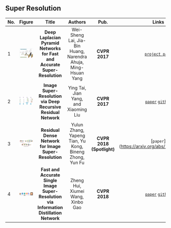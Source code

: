 ## Super Resolution
|No. |Figure   |Title   |Authors  |Pub.  |Links|
|------|:-----:|:-----:|:-----:|:-----:|:---:|
|1|![LapSRN](data/LapSRN.png)|__Deep Laplacian Pyramid Networks for Fast and Accurate Super-Resolution__|Wei-Sheng Lai, Jia-Bin Huang, Narendra Ahuja, Ming-Hsuan Yang|__CVPR 2017__|[`project page`](http://vllab1.ucmerced.edu/~wlai24/LapSRN/)|
|2|![DRRN](data/DRRN.png)|__Image Super-Resolution via Deep Recursive Residual Network__|Ying Tai, Jian Yang, and Xiaoming Liu|__CVPR 2017__|[`paper`](https://www.researchgate.net/profile/Xiaoming_Liu8/publication/316017318_Image_Super-Resolution_via_Deep_Recursive_Residual_Network/links/58eda40b0f7e9b37ed14f5d7/Image-Super-Resolution-via-Deep-Recursive-Residual-Network.pdf) [`github`](https://github.com/tyshiwo/DRRN_CVPR17)|
|3|![Res-DenNet](data/Res-DenNet.png)|__Residual Dense Network for Image Super-Resolution__|Yulun Zhang, Yapeng Tian, Yu Kong, Bineng Zhong, Yun Fu|__CVPR 2018 (Spotlight)__|[`paper`](https://arxiv.org/abs/1802.08797v2|
|4|![IDN](data/IDN.png)|__Fast and Accurate Single Image Super-Resolution via Information Distillation Network__|Zheng Hui, Xiumei Wang, Xinbo Gao|__CVPR 2018__|[`paper`](https://arxiv.org/abs/1803.09454v1) [`github`](https://github.com/Zheng222/IDN-Caffe)|